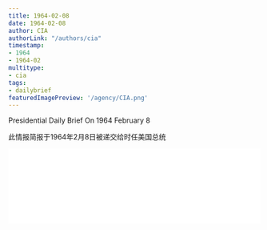 ```yaml
---
title: 1964-02-08
date: 1964-02-08
author: CIA 
authorLink: "/authors/cia"
timestamp: 
- 1964
- 1964-02
multitype: 
- cia
tags: 
- dailybrief
featuredImagePreview: '/agency/CIA.png'
---
```



Presidential Daily Brief On 1964 February 8

此情报简报于1964年2月8日被递交给时任美国总统

<!--more-->





<div id="over" style="width:100%; overflow:hidden"> <iframe id="sFrame" name="sFrame" frameborder="no" border="0"  allowfullscreen marginwidth="0" scrolling="no" src = " /CIA/1964-02-08.html "  style = " position:absulute; width: 806px; top: 300;" > </iframe> </div>